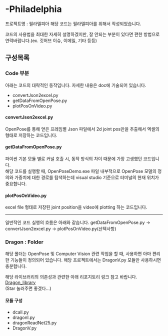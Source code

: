 # -Philadelphia
프로젝트명 : 필라델피아
해당 코드는 필라델피아를 위해서 작성되었습니다.

코드의 사용법을 최대한 자세히 설명하겠지만, 잘 안되는 부분이 있다면 편한 방법으로 연락바랍니다.(ex. 깃허브 이슈, 이메일, 기타 등등)

## 구성목록
### Code 부분

아래는 코드의 대략적인 동작입니다. 자세한 내용은 doc에 기술되어 있습니다.<br>

- convertJson2excel.py
- getDataFromOpenPose.py
- plotPosOnVideo.py

#### convertJson2excel.py
OpenPose를 통해 얻은 프레임별 Json 파일에서 2d joint pos만을 추출해서 엑셀의 형태로 저장하는 코드입니다.

#### getDataFromOpenPose.py
파이썬 기본 모듈 별로 커널 호출 시, 동작 방식의 차이 때문에 가장 고생했던 코드입니다.<br>
해당 코드를 실행할 때, OpenPoseDemo.exe 파일 내부적으로 OpenPose 모델의 정의와 가중치에 대한 경로를 탐색하는데 visual studio 기준으로 터미널의 현재 위치가 중요합니다. 

#### plotPosOnVideo.py
excel file 형태로 저장된 joint position을 video에 plotting 하는 코드입니다.

----
일반적인 코드 실행의 흐름은 아래와 같습니다.
getDataFromOpenPose.py -> convertJson2excel.py -> plotPosOnVideo.py(선택사항)

### Dragon : Folder
해당 폴더는 OpenPose 및 Computer Vision 관련 작업을 할 때, 사용하면 아마 편리한 기능들이 정의되어 있습니다.
해당 프로젝트에서는 DragonV.py 모듈만 사용하시면 충분합니다.

해당 라이브러리의 의존성과 관련한 아래 리포지토리 링크 참고 바랍니다.<br> 
[Dragon_library](https://github.com/DaeeYong/dragon_library)<br>
(Star 눌러주면 좋겠다...)

#### 모듈 구성
- dcall.py
- dragonI.py
- dragonReadNet25.py
- DragonV.py


